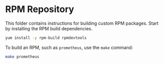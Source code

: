 # RPM Repository
This folder contains instructions for building custom RPM packages.
Start by installing the RPM build dependencies.

```bash
yum install -y rpm-build rpmdevtools
```

To build an RPM, such as `prometheus`, use the `make` command:

```bash
make prometheus
```
